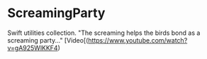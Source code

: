 # ScreamingParty
Swift utilities collection. "The screaming helps the birds bond as a screaming party..." [Video[(https://www.youtube.com/watch?v=gA925WlKKF4)
